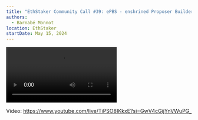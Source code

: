 ```yaml
---
title: "EthStaker Community Call #39: ePBS - enshrined Proposer Builder Separation"
authors:
  - Barnabé Monnot
location: EthStaker
startDate: May 15, 2024
---
```


<video src="https://www.youtube.com/live/TiPSO8IKkxE?si=GwV4cGijYnVWuPG_"></video>

Video: <https://www.youtube.com/live/TiPSO8IKkxE?si=GwV4cGijYnVWuPG_>
